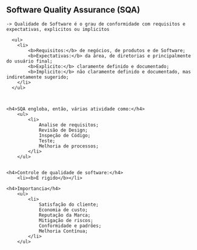 <h2>Software Quality Assurance (SQA)</h2>

    -> Qualidade de Software é o grau de conformidade com requisitos e expectativas, explicitos ou implicitos

      <ul>
        <li>
            <b>Requisitos:</b> de negócios, de produtos e de Software;
            <b>Expectativas:</b> da área, de diretorias e principalmente do usuário final;
            <b>Explicito:</b> claramente definido e documentado;
            <b>Implicito:</b> não claramente definido e documentado, mas indiretamente sugerido;
        </li>
      </ul>
        


    <h4>SQA engloba, então, várias atividade como:</h4> 
        <ul>
            <li> 
                Analise de requisitos;
                Revisão de Design;
                Inspeção de Código;
                Teste;
                Melhoria de processos;
            </li>
        </ul>
           

    <h4>Controle de qualidade de software:</h4>
        <li><b>É rigido</b></li>
    
    <h4>Importancia</h4>
        <ul>
            <li>
                Satisfação do cliente;
                Economia de custo;
                Reputação da Marca;
                Mitigação de riscos;
                Conformidade e padrões;
                Melhoria Contínua;
            </li>
        </ul>

